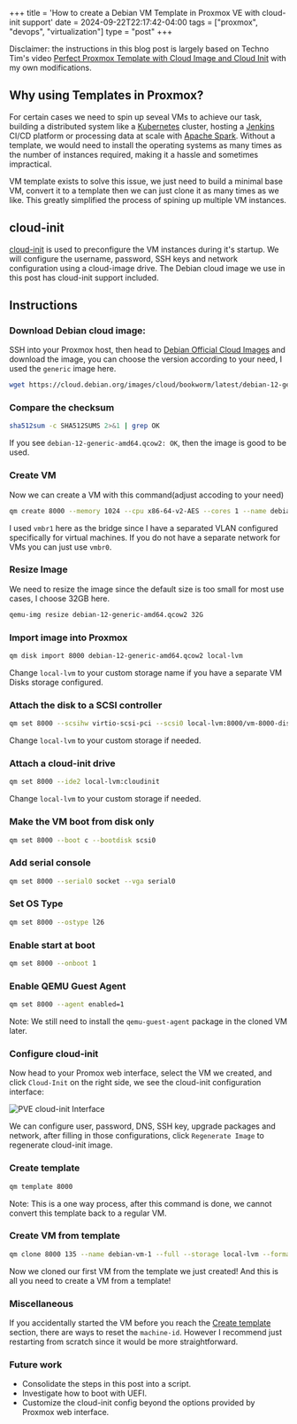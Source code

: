 +++
title = 'How to create a Debian VM Template in Proxmox VE with cloud-init support'
date = 2024-09-22T22:17:42-04:00
tags = ["proxmox", "devops", "virtualization"]
type = "post"
+++

Disclaimer: the instructions in this blog post is largely based on Techno Tim's video [Perfect Proxmox Template with Cloud Image and Cloud Init](https://www.youtube.com/watch?v=shiIi38cJe4) with my own modifications.

## Why using Templates in Proxmox?

For certain cases we need to spin up seveal VMs to achieve our task, building a distributed system like a [Kubernetes](https://kubernetes.io) cluster, hosting a [Jenkins](https://www.jenkins.io) CI/CD platform or processing data at scale with [Apache Spark](https://spark.apache.org). Without a template, we would need to install the operating systems as many times as the number of instances required, making it a hassle and sometimes impractical.

VM template exists to solve this issue, we just need to build a minimal base VM, convert it to a template then we can just clone it as many times as we like. This greatly simplified the process of spining up multiple VM instances.

## cloud-init

[cloud-init](https://cloud-init.io) is used to preconfigure the VM instances during it's startup. We will configure the username, password, SSH keys and network configuration using a cloud-image drive. The Debian cloud image we use in this post has cloud-init support included.

## Instructions

### Download Debian cloud image:
SSH into your Proxmox host, then head to [Debian Official Cloud Images](https://cloud.debian.org/images/cloud/) and download the image, you can choose the version according to your need, I used the `generic` image here.

```bash
wget https://cloud.debian.org/images/cloud/bookworm/latest/debian-12-generic-amd64.qcow2 && wget https://cloud.debian.org/images/cloud/bookworm/latest/SHA512SUMS
```

### Compare the checksum

```bash
sha512sum -c SHA512SUMS 2>&1 | grep OK
```
If you see `debian-12-generic-amd64.qcow2: OK`, then the image is good to be used.

### Create VM

Now we can create a VM with this command(adjust accoding to your need)
```bash
qm create 8000 --memory 1024 --cpu x86-64-v2-AES --cores 1 --name debian-cloud-template --net0 virtio,bridge=vmbr1
```
I used `vmbr1` here as the bridge since I have a separated VLAN configured specifically for virtual machines. If you do not have a separate network for VMs you can just use `vmbr0`.

### Resize Image

We need to resize the image since the default size is too small for most use cases, I choose 32GB here.

```bash
qemu-img resize debian-12-generic-amd64.qcow2 32G
```

### Import image into Proxmox

```bash
qm disk import 8000 debian-12-generic-amd64.qcow2 local-lvm
```
Change `local-lvm` to your custom storage name if you have a separate VM Disks storage configured.

### Attach the disk to a SCSI controller

```bash
qm set 8000 --scsihw virtio-scsi-pci --scsi0 local-lvm:8000/vm-8000-disk-0.raw
```
Change `local-lvm` to your custom storage if needed.

### Attach a cloud-init drive

```bash
qm set 8000 --ide2 local-lvm:cloudinit
```
Change `local-lvm` to your custom storage if needed.

### Make the VM boot from disk only

```bash
qm set 8000 --boot c --bootdisk scsi0
```

### Add serial console

```bash
qm set 8000 --serial0 socket --vga serial0
```

### Set OS Type

```bash
qm set 8000 --ostype l26
```

### Enable start at boot

```bash
qm set 8000 --onboot 1
```

### Enable QEMU Guest Agent

```bash
qm set 8000 --agent enabled=1
```
Note: We still need to install the `qemu-guest-agent` package in the cloned VM later.

### Configure cloud-init

Now head to your Promox web interface, select the VM we created, and click `Cloud-Init` on the right side, we see the cloud-init configuration interface:

![PVE cloud-init Interface](/images/debian-template-proxmox/pve-cloud-init-interface.png "PVE cloud-init Interface")

We can configure user, password, DNS, SSH key, upgrade packages and network, after filling in those configurations, click `Regenerate Image` to regenerate cloud-init image.

### Create template

```bash
qm template 8000
```

Note: This is a one way process, after this command is done, we cannot convert this template back to a regular VM.

### Create VM from template

```bash
qm clone 8000 135 --name debian-vm-1 --full --storage local-lvm --format qcow2
```

Now we cloned our first VM from the template we just created! And this is all you need to create a VM from a template!

### Miscellaneous

If you accidentally started the VM before you reach the [Create template](#create-template) section, there are ways to reset the `machine-id`. However I recommend just restarting from scratch since it would be more straightforward.

### Future work

- Consolidate the steps in this post into a script.
- Investigate how to boot with UEFI.
- Customize the cloud-init config beyond the options provided by Proxmox web interface. 
